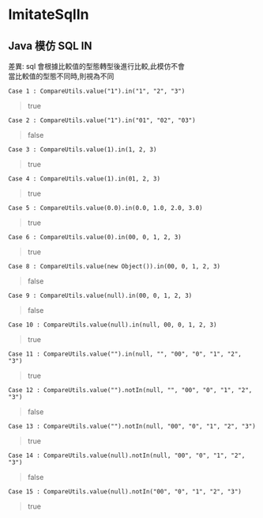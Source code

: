 # ImitateSqlIn
## Java 模仿 SQL IN
差異: sql 會根據比較值的型態轉型後進行比較,此模仿不會<BR>
當比較值的型態不同時,則視為不同

```
Case 1 : CompareUtils.value("1").in("1", "2", "3")
```
>true

```
Case 2 : CompareUtils.value("1").in("01", "02", "03")
```
>false

```
Case 3 : CompareUtils.value(1).in(1, 2, 3)
```
>true

```
Case 4 : CompareUtils.value(1).in(01, 2, 3)
```
>true

```
Case 5 : CompareUtils.value(0.0).in(0.0, 1.0, 2.0, 3.0)
```
>true

```
Case 6 : CompareUtils.value(0).in(00, 0, 1, 2, 3)
```
>true

```
Case 8 : CompareUtils.value(new Object()).in(00, 0, 1, 2, 3)
```
>false

```
Case 9 : CompareUtils.value(null).in(00, 0, 1, 2, 3)
```
>false

```
Case 10 : CompareUtils.value(null).in(null, 00, 0, 1, 2, 3)
```
>true

```
Case 11 : CompareUtils.value("").in(null, "", "00", "0", "1", "2", "3")
```
>true

```
Case 12 : CompareUtils.value("").notIn(null, "", "00", "0", "1", "2", "3")
```
>false

```
Case 13 : CompareUtils.value("").notIn(null, "00", "0", "1", "2", "3")
```
>true

```
Case 14 : CompareUtils.value(null).notIn(null, "00", "0", "1", "2", "3")
```
>false

```
Case 15 : CompareUtils.value(null).notIn("00", "0", "1", "2", "3")
```
>true
